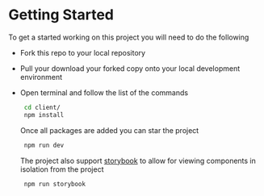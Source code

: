 # Getting Started <a name="gettingstarte"></a>

To get a started working on this project you will need to do the following

- Fork this repo to your local repository
- Pull your download your forked copy onto your local development environment
- Open terminal and follow the list of the commands

  ```bash
   cd client/
   npm install
  ```

  Once all packages are added you can star the project

  ```bash
   npm run dev
  ```

  The project also support [storybook](https://storybook.js.org/docs/guides/guide-react/) to allow for viewing components in isolation from the project

  ```bash
   npm run storybook
  ```
